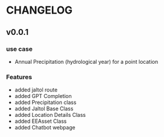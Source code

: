 # CHANGELOG

## v0.0.1
### use case
- Annual Precipitation (hydrological year) for a point location

### Features
- added jaltol route
- added GPT Completion
- added Precipitation class
- added Jaltol Base Class
- added Location Details Class
- added EEAsset Class
- added Chatbot webpage